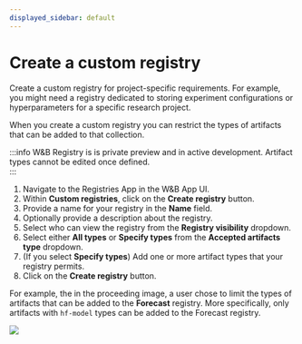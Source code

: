 ```yaml
---
displayed_sidebar: default
---
```


# Create a custom registry
Create a custom registry for project-specific requirements. For example, you might need a registry dedicated to storing experiment configurations or hyperparameters for a specific research project.

When you create a custom registry you can restrict the types of artifacts that can be added to that collection. 

:::info
W&B Registry is is private preview and in active development. Artifact types cannot be edited once defined.  
:::

1. Navigate to the Registries App in the W&B App UI.
2. Within **Custom registries**, click on the **Create registry** button.
3. Provide a name for your registry in the **Name** field.
4. Optionally provide a description about the registry.
5. Select who can view the registry from the **Registry visibility** dropdown.
6. Select either **All types** or **Specify types** from the **Accepted artifacts type** dropdown.
7. (If you select **Specify types**) Add one or more artifact types that your registry permits.
8. Click on the **Create registry** button.

For example, the in the proceeding image, a user chose to limit the types of artifacts that can be added to the **Forecast** registry. More specifically, only artifacts with `hf-model` types can be added to the Forecast registry. 

![](/images/registry/create_custom_registry.png)